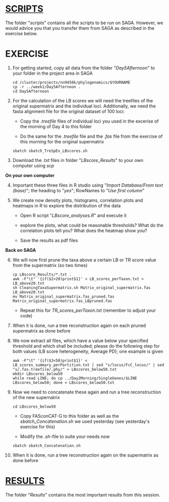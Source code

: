 # [SCRIPTS](scripts)
The folder "_scripts_" contains all the scripts to be run on SAGA. However, we would advice you that you transfer them from SAGA as described in the exercise below.

# EXERCISE
1. For getting started, copy all data from the folder "_Day5Afternoon_" to your folder in the project area in SAGA
	
	```
	cd /cluster/projects/nn9458k/phylogenomics/$YOURNAME
	cp -r ../week1/Day5Afternoon .
	cd Day5Afternoon
	```
	
2. For the calculation of the LB scores we will need the treefiles of the original supermatrix and the individual loci. Additionally, we need the fasta alignment file for the original dataset of 100 loci:

	* Copy the _.treefile_ files of individual loci you used in the excerise of the morning of Day 4 to this folder
	
	* Do the same for the _.treefile_ file and the _.fas_ file from the exercise of this morning for the original supermatrix
	
	```
	sbatch sbatch_TreSpEx_LBscores.sh
	```

3. Download the _.txt_ files in folder "_LBscore_Results_" to your own computer using _scp_

**On your own computer**

4. Important these three files in R studio using "_Import Database/From text (base)_"; the heading to "_yes_"; RowNames to "_Use first column_"

5. We create now density plots, histograms, correlation plots and heatmaps in R to explore the distribution of the data

	* Open R script "_LBscore_analyses.R_" and execute it
	
	* explore the plots, what could be reasonable thresholds? What do the correlation plots tell you? What does the heatmap show you?
	
	* Save the results as pdf files

**Back on SAGA**

6. We will now first prune the taxa above a certain LB or TR score value from the supermatrix (so two times)
	
	```
	cp LBscore_Results/*.txt .
	awk -F"\t" '{if($2>20)print$1}' < LB_scores_perTaxon.txt > LB_above20.txt
	sh CleaningTaxaSupermatrix.sh Matrix_original_supermatrix.fas LB_above20.txt
	mv Matrix_original_supermatrix.fas_pruned.fas Matrix_original_supermatrix.fas_LBpruned.fas
	```
	
	* Repeat this for _TR_scores_perTaxon.txt_ (remember to adjust your code)

7. When it is done, run a tree reconstruction again on each pruned supermatrix as done before

8. We now extract all files, which have a value below your specified threshold and which shall be included; please do the following step for both values (LB score heterogeneity, Average PD); one example is given
	
	```
	awk -F"\t" '{if($3<50)print$1}' < LB_scores_summary_perPartition.txt | sed "s/locus/FcC_locus/" | sed "s/.fas.treefile/.phy/" > LBscores_below50.txt
	mkdir LBscores_below50
	while read LINE; do cp ../Day2Morning/SingleGenes/$LINE LBscores_below50; done < LBscores_below50.txt
	```

9. Now we need to concatenate these again and run a tree reconstruction of the new supernatrix
	
	```
	cd LBscores_below50
	```
	
	* Copy FASconCAT-G to this folder as well as the _sbatch_Concatenation.sh_ we used yesterday (see yesterday's exercise for this) 
	
	* Modify the _.sh_-file to suite your needs now
	
	```
	sbatch sbatch_Concatenation.sh
	```

10. When it is done, run a tree reconstruction again on the supermatrix as done before

# [RESULTS](Results)
The folder "_Results_" contains the most important results from this session.
